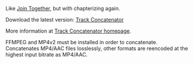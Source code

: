 Like [Join Together](http://dougscripts.com/itunes/itinfo/jointogether.php), but with chapterizing again.

Download the latest version: [Track Concatenator](https://github.com/davidschlachter/itunes-concatenator/blob/master/bin/Track-Concatenator_2015-08-12.zip?raw=true)

More information at [Track Concatenator homepage](https://www.davidschlachter.com/misc/trackconcat).

FFMPEG and MP4v2 must be installed in order to concatenate. Concatenates MP4/AAC files losslessly, other formats are reencoded at the highest input bitrate as MP4/AAC.
